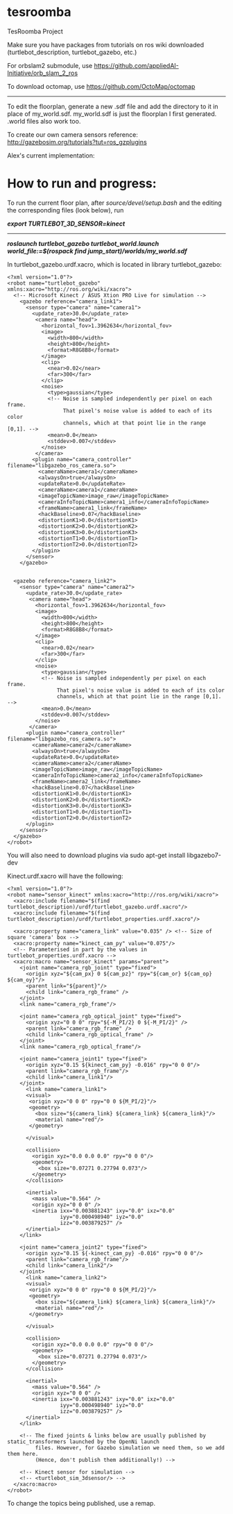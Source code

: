# tesroomba
TesRoomba Project

Make sure you have packages from tutorials on ros wiki downloaded (turtlebot_description, turtlebot_gazebo, etc.)


For orbslam2 submodule, use https://github.com/appliedAI-Initiative/orb_slam_2_ros

To download octomap, use https://github.com/OctoMap/octomap

---

To edit the floorplan, generate a new .sdf file and add the directory to it in place of my_world.sdf. my_world.sdf is just the floorplan I first generated. .world files also work too.

To create our own camera sensors reference: http://gazebosim.org/tutorials?tut=ros_gzplugins

Alex's current implementation: 

# How to run and progress:

To run the current floor plan, after *source/devel/setup.bash* and the editing the corresponding files (look below), run 

***export  TURTLEBOT_3D_SENSOR=kinect***

---
***roslaunch turtlebot_gazebo turtlebot_world.launch world_file:=$(rospack find jump_start)/worlds/my_world.sdf***


In turtlebot_gazebo.urdf.xacro, which is located in library turtlebot_gazebo: 

```
<?xml version="1.0"?>
<robot name="turtlebot_gazebo" xmlns:xacro="http://ros.org/wiki/xacro">
  <!-- Microsoft Kinect / ASUS Xtion PRO Live for simulation -->
    <gazebo reference="camera_link1">
      <sensor type="camera" name="camera1">
        <update_rate>30.0</update_rate>
         <camera name="head">
           <horizontal_fov>1.3962634</horizontal_fov>
           <image>
             <width>800</width>
             <height>800</height>
             <format>R8G8B8</format>
           </image>
           <clip>
             <near>0.02</near>
             <far>300</far>
           </clip>
           <noise>
             <type>gaussian</type>
             <!-- Noise is sampled independently per pixel on each frame.
                  That pixel's noise value is added to each of its color
                  channels, which at that point lie in the range [0,1]. -->
             <mean>0.0</mean>
             <stddev>0.007</stddev>
           </noise>
         </camera>
        <plugin name="camera_controller" filename="libgazebo_ros_camera.so">
          <cameraName>camera1</cameraName>
          <alwaysOn>true</alwaysOn>
          <updateRate>0.0</updateRate>
          <cameraName>camera1</cameraName>
          <imageTopicName>image_raw</imageTopicName>
          <cameraInfoTopicName>camera1_info</cameraInfoTopicName>
          <frameName>camera1_link</frameName>
          <hackBaseline>0.07</hackBaseline>
          <distortionK1>0.0</distortionK1>
          <distortionK2>0.0</distortionK2>
          <distortionK3>0.0</distortionK3>
          <distortionT1>0.0</distortionT1>
          <distortionT2>0.0</distortionT2>
        </plugin>
      </sensor>
    </gazebo>


  <gazebo reference="camera_link2">
    <sensor type="camera" name="camera2">
      <update_rate>30.0</update_rate>
       <camera name="head">
         <horizontal_fov>1.3962634</horizontal_fov>
         <image>
           <width>800</width>
           <height>800</height>
           <format>R8G8B8</format>
         </image>
         <clip>
           <near>0.02</near>
           <far>300</far>
         </clip>
         <noise>
           <type>gaussian</type>
           <!-- Noise is sampled independently per pixel on each frame.
                That pixel's noise value is added to each of its color
                channels, which at that point lie in the range [0,1]. -->
           <mean>0.0</mean>
           <stddev>0.007</stddev>
         </noise>
       </camera>
      <plugin name="camera_controller" filename="libgazebo_ros_camera.so">
        <cameraName>camera2</cameraName>
        <alwaysOn>true</alwaysOn>
        <updateRate>0.0</updateRate>
        <cameraName>camera2</cameraName>
        <imageTopicName>image_raw</imageTopicName>
        <cameraInfoTopicName>camera2_info</cameraInfoTopicName>
        <frameName>camera2_link</frameName>
        <hackBaseline>0.07</hackBaseline>
        <distortionK1>0.0</distortionK1>
        <distortionK2>0.0</distortionK2>
        <distortionK3>0.0</distortionK3>
        <distortionT1>0.0</distortionT1>
        <distortionT2>0.0</distortionT2>
      </plugin>
    </sensor>
  </gazebo>
</robot>
```

You will also need to download plugins via sudo apt-get install libgazebo7-dev

Kinect.urdf.xacro will have the following:

```
<?xml version="1.0"?>
<robot name="sensor_kinect" xmlns:xacro="http://ros.org/wiki/xacro">
  <xacro:include filename="$(find turtlebot_description)/urdf/turtlebot_gazebo.urdf.xacro"/>
  <xacro:include filename="$(find turtlebot_description)/urdf/turtlebot_properties.urdf.xacro"/>

  <xacro:property name="camera_link" value="0.035" /> <!-- Size of square 'camera' box -->
  <xacro:property name="kinect_cam_py" value="0.075"/>
  <!-- Parameterised in part by the values in turtlebot_properties.urdf.xacro -->
  <xacro:macro name="sensor_kinect" params="parent">
    <joint name="camera_rgb_joint" type="fixed">
      <origin xyz="${cam_px} 0 ${cam_pz}" rpy="${cam_or} ${cam_op} ${cam_oy}"/>
      <parent link="${parent}"/>
      <child link="camera_rgb_frame" />
    </joint>
    <link name="camera_rgb_frame"/>

    <joint name="camera_rgb_optical_joint" type="fixed">
      <origin xyz="0 0 0" rpy="${-M_PI/2} 0 ${-M_PI/2}" />
      <parent link="camera_rgb_frame" />
      <child link="camera_rgb_optical_frame" />
    </joint>
    <link name="camera_rgb_optical_frame"/>

    <joint name="camera_joint1" type="fixed">
      <origin xyz="0.15 ${kinect_cam_py} -0.016" rpy="0 0 0"/>
      <parent link="camera_rgb_frame"/>
      <child link="camera_link1"/>
    </joint>
      <link name="camera_link1">
      <visual>
       <origin xyz="0 0 0" rpy="0 0 ${M_PI/2}"/>
       <geometry>
         <box size="${camera_link} ${camera_link} ${camera_link}"/>
         <material name="red"/>
       </geometry>

      </visual>

  	  <collision>
        <origin xyz="0.0 0.0 0.0" rpy="0 0 0"/>
  	    <geometry>
  	      <box size="0.07271 0.27794 0.073"/>
  	    </geometry>
  	  </collision>

      <inertial>
        <mass value="0.564" />
        <origin xyz="0 0 0" />
        <inertia ixx="0.003881243" ixy="0.0" ixz="0.0"
                 iyy="0.000498940" iyz="0.0"
                 izz="0.003879257" />
      </inertial>
    </link>

    <joint name="camera_joint2" type="fixed">
      <origin xyz="0.15 ${-kinect_cam_py} -0.016" rpy="0 0 0"/>
      <parent link="camera_rgb_frame"/>
      <child link="camera_link2"/>
    </joint>
      <link name="camera_link2">
      <visual>
       <origin xyz="0 0 0" rpy="0 0 ${M_PI/2}"/>
       <geometry>
         <box size="${camera_link} ${camera_link} ${camera_link}"/>
         <material name="red"/>
       </geometry>

      </visual>

  	  <collision>
        <origin xyz="0.0 0.0 0.0" rpy="0 0 0"/>
  	    <geometry>
  	      <box size="0.07271 0.27794 0.073"/>
  	    </geometry>
  	  </collision>

      <inertial>
        <mass value="0.564" />
        <origin xyz="0 0 0" />
        <inertia ixx="0.003881243" ixy="0.0" ixz="0.0"
                 iyy="0.000498940" iyz="0.0"
                 izz="0.003879257" />
      </inertial>
    </link>

    <!-- The fixed joints & links below are usually published by static_transformers launched by the OpenNi launch
         files. However, for Gazebo simulation we need them, so we add them here.
         (Hence, don't publish them additionally!) -->

	<!-- Kinect sensor for simulation -->
	<!-- <turtlebot_sim_3dsensor/> -->
  </xacro:macro>
</robot>
```

To change the topics being published, use a remap.



